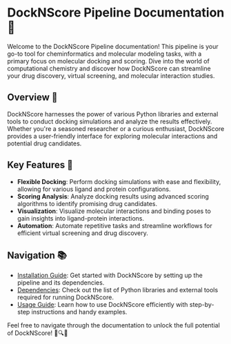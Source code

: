 # DockNScore Pipeline Documentation 🧬

Welcome to the DockNScore Pipeline documentation! This pipeline is your go-to tool for cheminformatics and molecular modeling tasks, with a primary focus on molecular docking and scoring. Dive into the world of computational chemistry and discover how DockNScore can streamline your drug discovery, virtual screening, and molecular interaction studies.

## Overview 🚀

DockNScore harnesses the power of various Python libraries and external tools to conduct docking simulations and analyze the results effectively. Whether you're a seasoned researcher or a curious enthusiast, DockNScore provides a user-friendly interface for exploring molecular interactions and potential drug candidates.

## Key Features 🔑

- **Flexible Docking**: Perform docking simulations with ease and flexibility, allowing for various ligand and protein configurations.
- **Scoring Analysis**: Analyze docking results using advanced scoring algorithms to identify promising drug candidates.
- **Visualization**: Visualize molecular interactions and binding poses to gain insights into ligand-protein interactions.
- **Automation**: Automate repetitive tasks and streamline workflows for efficient virtual screening and drug discovery.

## Navigation 📚

- [Installation Guide](installation.md): Get started with DockNScore by setting up the pipeline and its dependencies.
- [Dependencies](dependencies.md): Check out the list of Python libraries and external tools required for running DockNScore.
- [Usage Guide](usage.md): Learn how to use DockNScore efficiently with step-by-step instructions and handy examples.

Feel free to navigate through the documentation to unlock the full potential of DockNScore! 🧪🔍✨
